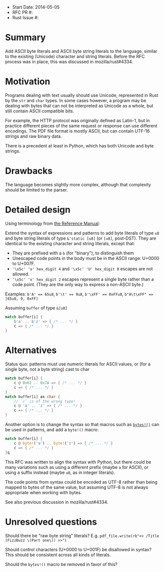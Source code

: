 - Start Date: 2014-05-05
- RFC PR #:
- Rust Issue #:

# Summary

Add ASCII byte literals and ASCII byte string literals to the language,
similar to the existing (Unicode) character and string literals.
Before the RFC process was in place, this was discussed in mozilla/rust#4334.


# Motivation

Programs dealing with text usually should use Unicode,
represented in Rust by the `str` and `char` types.
In some cases however,
a program may be dealing with bytes that can not be interpreted as Unicode as a whole,
but still contain ASCII compatible bits.

For example, the HTTP protocol was originally defined as Latin-1,
but in practice different pieces of the same request or response
can use different encodings.
The PDF file format is mostly ASCII,
but can contain UTF-16 strings and raw binary data.

There is a precedent at least in Python, which has both Unicode and byte strings.


# Drawbacks

The language becomes slightly more complex,
although that complexity should be limited to the parser.


# Detailed design

Using terminology from [the Reference Manual](http://static.rust-lang.org/doc/master/rust.html#character-and-string-literals):

Extend the syntax of expressions and patterns to add
byte literals of type `u8` and
byte string literals of type `&'static [u8]` (or `[u8]`, post-DST).
They are identical to the existing character and string literals, except that:

* They are prefixed with a `b` (for "binary"), to distinguish them
* Unescaped code points in the body must be in the ASCII range: U+0000 to U+007F.
* `'\x5c' 'u' hex_digit 4` and `'\x5c' 'U' hex_digit 8` escapes are not allowed.
* `'\x5c' 'x' hex_digit 2` escapes represent a single byte rather than a code point.
  (They are the only way to express a non-ASCII byte.)

Examples: `b'A' == 65u8`, `b'\t' == 9u8`, `b'\xFF' == 0xFFu8`,
`b"A\t\xFF" == [65u8, 9, 0xFF]`

Assuming `buffer` of type `&[u8]`
```rust
match buffer[i] {
    b'a' .. b'z' => { /* ... */ }
    c => { /* ... */ }
}
```


# Alternatives

Status quo: patterns must use numeric literals for ASCII values,
or (for a single byte, not a byte string) cast to char

```rust
match buffer[i] {
    c @ 0x61 .. 0x7A => { /* ... */ }
    c => { /* ... */ }
}
match buffer[i] as char {
    // `c` is of the wrong type!
    c @ 'a' .. 'z' => { /* ... */ }
    c => { /* ... */ }
}
```

Another option is to change the syntax so that macros such as
[`bytes!()`](http://static.rust-lang.org/doc/master/std/macros/builtin/macro.bytes.html)
can be used in patterns, and add a `byte!()` macro:

```rust
match buffer[i] {
    c @ byte!('a') .. byte!('z') => { /* ... */ }
    c => { /* ... */ }
}q
```

This RFC was written to align the syntax with Python,
but there could be many variations such as using a different prefix (maybe `a` for ASCII),
or using a suffix instead (maybe `u8`, as in integer literals).

The code points from syntax could be encoded as UTF-8
rather than being mapped to bytes of the same value,
but assuming UTF-8 is not always appropriate when working with bytes.

See also previous discussion in mozilla/rust#4334.


# Unresolved questions

Should there be "raw byte string" literals?
E.g. `pdf_file.write(rb"<< /Title (FizzBuzz \(Part one\)) >>")`

Should control characters (U+0000 to U+001F) be disallowed in syntax?
This should be consistent across all kinds of literals.

Should the `bytes!()` macro be removed in favor of this?

